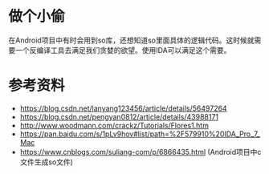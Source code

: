 # 做个小偷
在Android项目中有时会用到so库，还想知道so里面具体的逻辑代码。这时候就需要一个反编译工具去满足我们贪婪的欲望。使用IDA可以满足这个需要。

# 参考资料
* https://blog.csdn.net/lanyang123456/article/details/56497264
* https://blog.csdn.net/pengyan0812/article/details/43988171
* http://www.woodmann.com/crackz/Tutorials/Flores1.htm 
* https://pan.baidu.com/s/1pLv9hov#list/path=%2F579910%20IDA_Pro_7_Mac
* https://www.cnblogs.com/suliang-com/p/6866435.html        (Android项目中c文件生成so文件)
